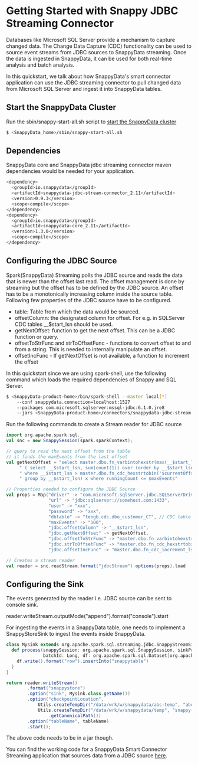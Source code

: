 # Getting Started with Snappy JDBC Streaming Connector

Databases like Microsoft SQL Server provide a mechanism to capture changed data. The Change Data Capture (CDC) functionality can be used to source event streams from JDBC sources to SnappyData streaming. Once the data is ingested in SnappyData, it can be used for both real-time analysis and batch analysis. 

In this quickstart, we talk about how SnappyData's smart connector application can use the JDBC streaming connector to pull changed data from Microsoft SQL Server and ingest it into SnappyData tables.

## Start the SnappyData Cluster 

Run the sbin/snappy-start-all.sh script to [start the SnappyData cluster](../howto/start_snappy_cluster.md)
 
```bash
$ <SnappyData_home>/sbin/snappy-start-all.sh
```

## Dependencies

SnappyData core and SnappyData jdbc streaming connector maven dependencies would be needed for your application. 
```bash
<dependency>
  <groupId>io.snappydata</groupId>
  <artifactId>snappydata-jdbc-stream-connector_2.11</artifactId>
  <version>0.9.3</version>
  <scope>compile</scope>
</dependency>
<dependency>
  <groupId>io.snappydata</groupId>
  <artifactId>snappydata-core_2.11</artifactId>
  <version>1.3.0</version>
  <scope>compile</scope>
</dependency>    
```
## Configuring the JDBC Source 

Spark(SnappyData) Streaming polls the JDBC source and reads the data that is newer than the offset last read. The offset management is done by streaming but the offset has to be defined by the JDBC source. An offset has to be a monotonically increasing column inside the source table. Following few properties of the JDBC source have to be configured. 

* table: Table from which the data would be sourced.
* offsetColumn: the designated column for offset. For e.g. in SQLServer CDC tables __$start_lsn should be used.
* getNextOffset: function to get the next offset. This can be a JDBC function or query. 
* offsetToStrFunc and strToOffsetFunc - functions to convert offset to and from a string. This is needed to internally manipulate an offset.
* offsetIncFunc - If getNextOffset is not available, a function to increment the offset

In this quickstart since we are using spark-shell, use the following command which loads the required dependencies of Snappy and SQL Server.
```bash
$ <SnappyData-product-home>/bin/spark-shell --master local[*] 
    --conf snappydata.connection=localhost:1527 
    --packages com.microsoft.sqlserver:mssql-jdbc:6.1.0.jre8 
    --jars <SnappyData-product-home>/connectors/snappydata-jdbc-stream-connector_2.11-0.9.jar
```
Run the following commands to create a Stream reader for JDBC source

```scala
import org.apache.spark.sql._
val snc = new SnappySession(spark.sparkContext);

// query to read the next offset from the table
// it finds the maxEvents from the last offset 
val getNextOffset = "select master.dbo.fn_varbintohexstr(max(__$start_lsn)) nextLSN from " + 
     " ( select __$start_lsn, sum(count(1)) over (order by __$start_lsn) runningCount from $table " + 
     " where __$start_lsn > master.dbo.fn_cdc_hexstrtobin('$currentOffset') " + 
     " group by __$start_lsn) x where runningCount <= $maxEvents"

// Properties needed to configure the JDBC Source
val props = Map("driver" -> "com.microsoft.sqlserver.jdbc.SQLServerDriver", 
                "url" -> "jdbc:sqlserver://somehost.com:1433", 
                "user" -> "xxx", 
                "password" -> "xxx", 
                "dbtable" -> "tengb.cdc.dbo_customer_CT", // CDC table for Customer
                "maxEvents" -> "100", 
                "jdbc.offsetColumn" -> "__$start_lsn", 
                "jdbc.getNextOffset" -> getNextOffset, 
                "jdbc.offsetToStrFunc" -> "master.dbo.fn_varbintohexstr", 
                "jdbc.strToOffsetFunc" -> "master.dbo.fn_cdc_hexstrtobin", 
                "jdbc.offsetIncFunc" -> "master.dbo.fn_cdc_increment_lsn")

// Creates a stream reader 
val reader = snc.readStream.format("jdbcStream").options(props).load
```

## Configuring the Sink

The events generated by the reader i.e. JDBC source can be sent to console sink. 

reader.writeStream.outputMode("append").format("console").start

For ingesting the events in a SnappyData table, one needs to implement a SnappyStoreSink to ingest the events inside SnappyData. 
```scala
class Mysink extends org.apache.spark.sql.streaming.jdbc.SnappyStreamSink {
  def process(snappySession: org.apache.spark.sql.SnappySession, sinkProps: java.util.Properties,
              batchId: Long, df: org.apache.spark.sql.Dataset[org.apache.spark.sql.Row]): Unit = {
    df.write().format("row").insertInto("snappytable")
  }
}

return reader.writeStream()
        .format("snappystore")
        .option("sink", Mysink.class.getName())
        .option("checkpointLocation",
            Utils.createTempDir("/data/wrk/w/snappydata/abc-temp", "abc-spark")
            Utils.createTempDir("/data/wrk/w/snappydata/temp", "snappy-sink")
                .getCanonicalPath())
        .option("tableName", tableName)
        .start();
```

The above code needs to be in a jar though. 

You can find the working code for a SnappyData Smart Connector Streaming application that sources data from a JDBC source [here](https://github.com/TIBCOSoftware/snappy-poc/tree/jdbc-streaming). 
